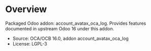 # Overview

Packaged Odoo addon: account_avatax_oca_log. Provides features documented in upstream Odoo 16 under this addon.

- Source: OCA/OCB 16.0, addon account_avatax_oca_log
- License: LGPL-3
